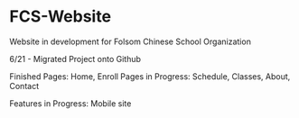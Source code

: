 # FCS-Website
Website in development for Folsom Chinese School Organization

6/21 - Migrated Project onto Github

Finished Pages: Home, Enroll
Pages in Progress: Schedule, Classes, About, Contact

Features in Progress: Mobile site
